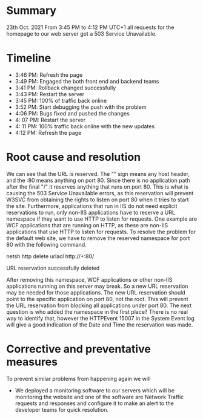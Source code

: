# Summary
23th Oct. 2021 From 3:45 PM to 4:12 PM UTC+1 all requests for the homepage to our web server got a 503 Service Unavailable.
# Timeline
- 3:46 PM: Refresh the page
- 3:49 PM: Engaged the both front end and backend teams
- 3:41 PM: Rollback changed successfully
- 3:43 PM: Restart the server
- 3:45 PM: 100% of traffic back online
- 3:52 PM: Start debugging the push with the problem
- 4:06 PM: Bugs fixed and pushed the changes
- 4: 07 PM: Restart the server
- 4: 11 PM: 100% traffic back online with the new updates
- 4:12 PM: Refresh the page
# Root cause and resolution

We can see that the URL is reserved. The "" sign means any host header, and the :80 means anything on port 80. Since there is no application path after the final "/" it reserves anything that runs on port 80. This is what is causing the 503 Service Unavailable errors, as this reservation will prevent W3SVC from obtaining the rights to listen on port 80 when it tries to start the site. Furthermore, applications that run in IIS do not need explicit reservations to run, only non-IIS applications have to reserve a URL namespace if they want to use HTTP to listen for requests.  One example are WCF applications that are running on HTTP, as these are non-IIS applications that use HTTP to listen for requests.   To resolve the problem for the default web site, we have to remove the reserved namespace for port 80 with the following command.

netsh http delete urlacl http://+:80/

URL reservation successfully deleted


After removing this namespace, WCF applications or other non-IIS applications running on this server may break.  So a new URL reservation may be needed for those applications.  The new URL reservation should point to the specific application on port 80, not the root.  This will prevent the URL reservation from blocking all applications under port 80.  The next question is who added the namespace in the first place?  There is no real way to identify that, however the HTTPEvent 15007 in the System Event log will give a good indication of the Date and Time the reservation was made.

# Corrective and preventative measures
To prevent similar problems from happening again we will 
- We deployed a monitoring software to our servers which will be monitoring the website and one of the software are Network Traffic requests and responses and configure it to make an alert to the developer teams for quick resolution.
